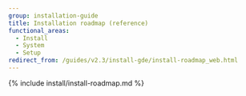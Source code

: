 ```yaml
---
group: installation-guide
title: Installation roadmap (reference)
functional_areas:
  - Install
  - System
  - Setup
redirect_from: /guides/v2.3/install-gde/install-roadmap_web.html
---
```


{% include install/install-roadmap.md %}

